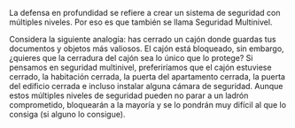 La defensa en profundidad se refiere a crear un sistema de seguridad con múltiples niveles. Por eso es que también se llama Seguridad Multinivel.

Considera la siguiente analogía: has cerrado un cajón donde guardas tus documentos y objetos más valiosos. El cajón está bloqueado, sin embargo, ¿quieres que la cerradura del cajón sea lo único que lo protege? Si pensamos en seguridad multinivel, preferiríamos que el cajón estuviese cerrado, la habitación cerrada, la puerta del apartamento cerrada, la puerta del edificio cerrada e incluso instalar alguna cámara de seguridad. Aunque estos múltiples niveles de seguridad pueden no parar a un ladrón comprometido, bloquearán a la mayoría y se lo pondrán muy difícil al que lo consiga (si alguno lo consigue).